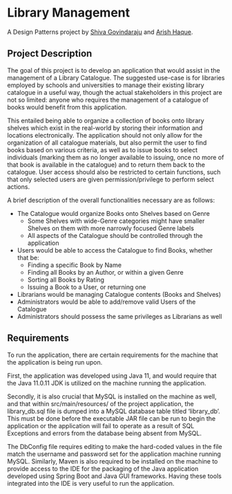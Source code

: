 # Library Management
A Design Patterns project by [Shiva Govindaraju](https://github.com/ShivaGovindaraju) and [Arish Haque](https://github.com/arishhaque).

## Project Description

The goal of this project is to develop an application that would assist in the management of a Library Catalogue. The suggested use-case is for libraries employed by schools and universities to manage their existing library catalogue in a useful way, though the actual stakeholders in this project are not so limited: anyone who requires the management of a catalogue of books would benefit from this application.

This entailed being able to organize a collection of books onto library shelves which exist in the real-world by storing their information and locations electronically. The application should not only allow for the organization of all catalogue materials, but also permit the user to find books based on various criteria, as well as to issue books to select individuals (marking them as no longer available to issuing, once no more of that book is available in the catalogue) and to return them back to the catalogue. User access should also be restricted to certain functions, such that only selected users are given permission/privilege to perform select actions.

A brief description of the overall functionalities necessary are as follows:
- The Catalogue would organize Books onto Shelves based on Genre
  - Some Shelves with wide-Genre categories might have smaller Shelves on them with more narrowly focused Genre labels
  - All aspects of the Catalogue should be controlled through the application
- Users would be able to access the Catalogue to find Books, whether that be:
  - Finding a specific Book by Name
  - Finding all Books by an Author, or within a given Genre
  - Sorting all Books by Rating
  - Issuing a Book to a User, or returning one
- Librarians would be managing Catalogue contents (Books and Shelves)
- Administrators would be able to add/remove valid Users of the Catalogue
- Administrators should possess the same privileges as Librarians as well

## Requirements

To run the application, there are certain requirements for the machine that the application is being run upon.

First, the application was developed using Java 11, and would require that the Java 11.0.11 JDK is utilized on the machine running the application.

Secondly, it is also crucial that MySQL is installed on the machine as well, and that within src/main/resources/ of the project application, the library_db.sql file is dumped into a MySQL database table titled ‘library_db’. This must be done before the executable JAR file can be run to begin the application or the application will fail to operate as a result of SQL Exceptions and errors from the database being absent from MySQL.

The DbConfig file requires editing to make the hard-coded values in the file match the username and password set for the application machine running MySQL. Similarly, Maven is also required to be installed on the machine to provide access to the IDE for the packaging of the Java application developed using Spring Boot and Java GUI frameworks. Having these tools integrated into the IDE is very useful to run the application.

